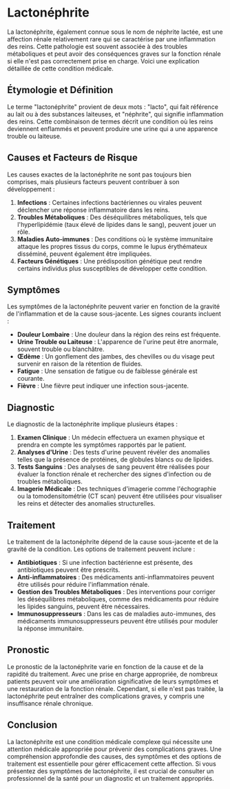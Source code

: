 # Lactonéphrite

La lactonéphrite, également connue sous le nom de néphrite lactée, est une affection rénale relativement rare qui se caractérise par une inflammation des reins. Cette pathologie est souvent associée à des troubles métaboliques et peut avoir des conséquences graves sur la fonction rénale si elle n'est pas correctement prise en charge. Voici une explication détaillée de cette condition médicale.

## Étymologie et Définition

Le terme "lactonéphrite" provient de deux mots : "lacto", qui fait référence au lait ou à des substances laiteuses, et "néphrite", qui signifie inflammation des reins. Cette combinaison de termes décrit une condition où les reins deviennent enflammés et peuvent produire une urine qui a une apparence trouble ou laiteuse.

## Causes et Facteurs de Risque

Les causes exactes de la lactonéphrite ne sont pas toujours bien comprises, mais plusieurs facteurs peuvent contribuer à son développement :

1. **Infections** : Certaines infections bactériennes ou virales peuvent déclencher une réponse inflammatoire dans les reins.
2. **Troubles Métaboliques** : Des déséquilibres métaboliques, tels que l'hyperlipidémie (taux élevé de lipides dans le sang), peuvent jouer un rôle.
3. **Maladies Auto-immunes** : Des conditions où le système immunitaire attaque les propres tissus du corps, comme le lupus érythémateux disséminé, peuvent également être impliquées.
4. **Facteurs Génétiques** : Une prédisposition génétique peut rendre certains individus plus susceptibles de développer cette condition.

## Symptômes

Les symptômes de la lactonéphrite peuvent varier en fonction de la gravité de l'inflammation et de la cause sous-jacente. Les signes courants incluent :

- **Douleur Lombaire** : Une douleur dans la région des reins est fréquente.
- **Urine Trouble ou Laiteuse** : L'apparence de l'urine peut être anormale, souvent trouble ou blanchâtre.
- **Œdème** : Un gonflement des jambes, des chevilles ou du visage peut survenir en raison de la rétention de fluides.
- **Fatigue** : Une sensation de fatigue ou de faiblesse générale est courante.
- **Fièvre** : Une fièvre peut indiquer une infection sous-jacente.

## Diagnostic

Le diagnostic de la lactonéphrite implique plusieurs étapes :

1. **Examen Clinique** : Un médecin effectuera un examen physique et prendra en compte les symptômes rapportés par le patient.
2. **Analyses d'Urine** : Des tests d'urine peuvent révéler des anomalies telles que la présence de protéines, de globules blancs ou de lipides.
3. **Tests Sanguins** : Des analyses de sang peuvent être réalisées pour évaluer la fonction rénale et rechercher des signes d'infection ou de troubles métaboliques.
4. **Imagerie Médicale** : Des techniques d'imagerie comme l'échographie ou la tomodensitométrie (CT scan) peuvent être utilisées pour visualiser les reins et détecter des anomalies structurelles.

## Traitement

Le traitement de la lactonéphrite dépend de la cause sous-jacente et de la gravité de la condition. Les options de traitement peuvent inclure :

- **Antibiotiques** : Si une infection bactérienne est présente, des antibiotiques peuvent être prescrits.
- **Anti-inflammatoires** : Des médicaments anti-inflammatoires peuvent être utilisés pour réduire l'inflammation rénale.
- **Gestion des Troubles Métaboliques** : Des interventions pour corriger les déséquilibres métaboliques, comme des médicaments pour réduire les lipides sanguins, peuvent être nécessaires.
- **Immunosuppresseurs** : Dans les cas de maladies auto-immunes, des médicaments immunosuppresseurs peuvent être utilisés pour moduler la réponse immunitaire.

## Pronostic

Le pronostic de la lactonéphrite varie en fonction de la cause et de la rapidité du traitement. Avec une prise en charge appropriée, de nombreux patients peuvent voir une amélioration significative de leurs symptômes et une restauration de la fonction rénale. Cependant, si elle n'est pas traitée, la lactonéphrite peut entraîner des complications graves, y compris une insuffisance rénale chronique.

## Conclusion

La lactonéphrite est une condition médicale complexe qui nécessite une attention médicale appropriée pour prévenir des complications graves. Une compréhension approfondie des causes, des symptômes et des options de traitement est essentielle pour gérer efficacement cette affection. Si vous présentez des symptômes de lactonéphrite, il est crucial de consulter un professionnel de la santé pour un diagnostic et un traitement appropriés.